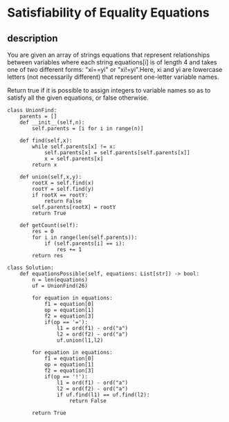 # Satisfiability of Equality Equations

## description
You are given an array of strings equations that represent relationships between variables where each string equations[i] is of length 4 and takes one of two different forms: "xi==yi" or "xi!=yi".Here, xi and yi are lowercase letters (not necessarily different) that represent one-letter variable names.

Return true if it is possible to assign integers to variable names so as to satisfy all the given equations, or false otherwise.

```
class UnionFind:
    parents = []
    def __init__(self,n):
        self.parents = [i for i in range(n)]
        
    def find(self,x):
        while self.parents[x] != x:
            self.parents[x] = self.parents[self.parents[x]]
            x = self.parents[x]
        return x
    
    def union(self,x,y):
        rootX = self.find(x)
        rootY = self.find(y)
        if rootX == rootY:
            return False
        self.parents[rootX] = rootY
        return True
    
    def getCount(self):
        res = 0
        for i in range(len(self.parents)):
            if (self.parents[i] == i):
                res += 1
        return res

class Solution:
    def equationsPossible(self, equations: List[str]) -> bool:
        n = len(equations)
        uf = UnionFind(26)
        
        for equation in equations:
            f1 = equation[0]
            op = equation[1]
            f2 = equation[3]
            if(op == '='):
                l1 = ord(f1) - ord("a")
                l2 = ord(f2) - ord("a")
                uf.union(l1,l2)
        
        for equation in equations:
            f1 = equation[0]
            op = equation[1]
            f2 = equation[3]
            if(op == '!'):
                l1 = ord(f1) - ord("a")
                l2 = ord(f2) - ord("a")
                if uf.find(l1) == uf.find(l2):
                    return False
        
        return True
    
        
        
```

